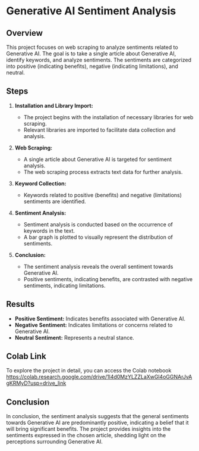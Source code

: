 # Generative AI Sentiment Analysis

## Overview

This project focuses on web scraping to analyze sentiments related to Generative AI. The goal is to take a single article about Generative AI, identify keywords, and analyze sentiments. The sentiments are categorized into positive (indicating benefits), negative (indicating limitations), and neutral.

## Steps

1. **Installation and Library Import:**
   - The project begins with the installation of necessary libraries for web scraping.
   - Relevant libraries are imported to facilitate data collection and analysis.

2. **Web Scraping:**
   - A single article about Generative AI is targeted for sentiment analysis.
   - The web scraping process extracts text data for further analysis.

3. **Keyword Collection:**
   - Keywords related to positive (benefits) and negative (limitations) sentiments are identified.

4. **Sentiment Analysis:**
   - Sentiment analysis is conducted based on the occurrence of keywords in the text.
   - A bar graph is plotted to visually represent the distribution of sentiments.

5. **Conclusion:**
   - The sentiment analysis reveals the overall sentiment towards Generative AI.
   - Positive sentiments, indicating benefits, are contrasted with negative sentiments, indicating limitations.

## Results

- **Positive Sentiment:** Indicates benefits associated with Generative AI.
- **Negative Sentiment:** Indicates limitations or concerns related to Generative AI.
- **Neutral Sentiment:** Represents a neutral stance.

## Colab Link

To explore the project in detail, you can access the Colab notebook https://colab.research.google.com/drive/1l4d0MzYLZZLaXwGl4oGGNArJvAgKRMyD?usp=drive_link 

## Conclusion

In conclusion, the sentiment analysis suggests that the general sentiments towards Generative AI are predominantly positive, indicating a belief that it will bring significant benefits. The project provides insights into the sentiments expressed in the chosen article, shedding light on the perceptions surrounding Generative AI.
